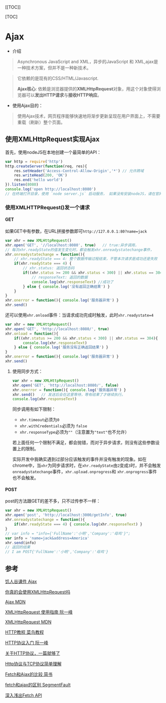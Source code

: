 [[TOC]]

[TOC]

# Ajax

- 介绍

> Asynchronous JavaScript and XML，异步的JavaScript 和 XML,ajax是一种技术方案，但并不是一种新技术。

> 它依赖的是现有的CSS/HTML/Javascript.
>
> **Ajax核心**: 依赖是浏览器提供的**XMLHttpRequest**对象，用这个对象使得浏览器可以**发出HTTP请求**与**接收HTTP响应**。

- 使用Ajax目的：

> 使用Ajax技术，网页程序能够快速地将渐步更新呈现在用户界面上，不需要重载（刷新）整个页面。



## 使用XMLHttpRequest实现Ajax

首先，使用nodeJS在本地创建一个最简单的API：

```javascript
var http = require('http')
http.createServer(function(req, res){
	res.setHeader('Access-Control-Allow-Origin','*') // 允许跨域
	res.writeHead(200, 'OK')
	res.end('hello world')
}).listen(8080)
console.log('open http://localhost:8080')
// 在终端打开目录，使用 `node server.js` 启动服务， 如果没有安装nodeJS，请在官网下载安装
```

### 使用XMLHTTPRequest()发一个请求

#### GET

如果GET中有参数，在URL拼接参数即可`http://127.0.0.1:80?name=jack`

```javascript
var xhr = new XMLHttpRequest()
xhr.open('GET', '//localhost:8080', true)	// true:异步调用，
// 每次xhr.readyState的值发生变化时，都会触发xhr.onreadystatechange事件，
xhr.onreadystatechange = function(){
    // xhr.readyState === 4: 整个数据传输过程结束，不管本次请求是成功还是失败
    if(xhr.readyState === 4) {
        // xhr.status: 返回状态码
        if((xhr.status >= 200 && xhr.status < 300) || xhr.status == 304){
            // responseText: 返回的数据
            console.log(xhr.responseText) //成功了
        } else { console.log('没有返回正确结果') }
    }
}
xhr.onerror = function(){ console.log('服务器异常') }
xhr.send()
```

还可以使用`xhr.onload`事件：当请求成功完成时触发，此时`xhr.readystate=4`

```javascript
var xhr = new XMLHttpRequest()
xhr.open('GET', 'http://localhost:8080/', true)
xhr.onload = function(){
    if((xhr.status >= 200 && xhr.status < 300) || xhr.status == 304){
        console.log(xhr.responseText)
    } else { console.log('服务没有正确返回结果') }
}
xhr.onerror = function(){ console.log('服务器异常') }
xhr.send()
```

1. 使用同步方式：

   ```javascript
   var xhr = new XMLHttpRequest()
   xhr.open('GET', 'http://localhost:8080/', false)
   xhr.onerror = function(){ console.log('服务器异常') }
   xhr.send()	// 发送后会在这里等待，等有结果了才继续执行。
   console.log(xhr.responseText)
   ```

   同步调用有如下限制：

   - `xhr.timeout`必须为`0`
   - `xhr.withCredentials`必须为 `false`
   - `xhr.responseType`必须为`""`（注意置为`"text"`也不允许）

   若上面任何一个限制不满足，都会抛错，而对于异步请求，则没有这些参数设置上的限制。

   实际开发中我确实遇到过部分应该触发的事件并没有触发的现象。如在 chrome中，当`xhr`为同步请求时，在`xhr.readyState`由`2`变成`3`时，并不会触发 `onreadystatechange`事件，`xhr.upload.onprogress`和 `xhr.onprogress`事件也不会触发。

#### POST

post的方法跟GET的差不多，只不过传参不一样：

```javascript
var xhr = new XMLHttpRequest()
xhr.open('post', 'http://localhost:3000/getInfo', true)
xhr.onreadystatechange = function(){
    if(xhr.readyState === 4) { console.log(xhr.responseText) }
}
// var info = "info={'FullName':'小明','Company':'母鸡'}";
var info = 'name=jack&address=America'
xhr.send(info)
// 返回的结果
// I am POST{'FullName':'小明','Company':'母鸡'}
```





## 参考

[饥人谷课件 Ajax](http://book.jirengu.com/fe/前端基础/Javascript/ajax.htmll)

[你真的会使用XMLHttpRequest吗](https://segmentfault.com/a/1190000004322487)

[Ajax MDN](https://developer.mozilla.org/zh-CN/docs/Web/Guide/AJAX)

[XMLHttpRequest 使用指南 阮一峰]()

[XMLHttpRequest MDN](https://developer.mozilla.org/zh-CN/docs/Web/API/XMLHttpRequest)

[HTTP教程 菜鸟教程](http://www.runoob.com/http/http-tutorial.html)

[HTTP协议入门 阮一峰](http://www.ruanyifeng.com/blog/2016/08/http.html)

[关于HTTP协议，一篇就够了](http://www.cnblogs.com/ranyonsue/p/5984001.html)

[Http协议与TCP协议简单理解](https://blog.csdn.net/sundacheng1989/article/details/28239711)

[Fetch和Ajax的比较 简书](https://www.jianshu.com/p/71f756103df8)

[fetch和ajax的区别 SegmentFault](https://segmentfault.com/a/1190000011019618)

[深入浅出Fetch API](http://web.jobbole.com/84924/)

